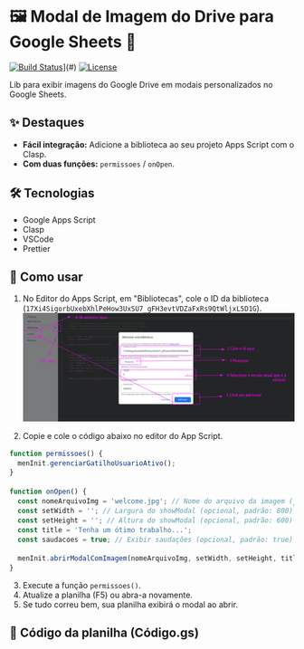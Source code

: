# 🖼️ Modal de Imagem do Drive para Google Sheets 🚀

[![Build Status](https://img.shields.io/badge/build-passing-brightgreen)](https://www.example.com)](#)
[![License](https://img.shields.io/badge/license-MIT-blue)](https://opensource.org/licenses/MIT)

Lib para exibir imagens do Google Drive em modais personalizados no Google Sheets.

## ✨ Destaques

- **Fácil integração:** Adicione a biblioteca ao seu projeto Apps Script com o Clasp.
- **Com duas funções:** `permissoes` / `onOpen`.

## 🛠️ Tecnologias

- Google Apps Script
- Clasp
- VSCode
- Prettier

## 🚀 Como usar

1. No Editor do Apps Script, em "Bibliotecas", cole o ID da biblioteca (`17Xi4SigorbUxebXhlPeHow3UxSU7_gFH3evtVDZaFxRs9QtWljxL5D1G`).
![Incluir Biblioteca](./imagem/incluedlib/conectarlib.png) 

2. Copie e cole o código abaixo no editor do App Script.
```javascript
function permissoes() {
  menInit.gerenciarGatilhoUsuarioAtivo();
}

function onOpen() {
  const nomeArquivoImg = 'welcome.jpg'; // Nome do arquivo da imagem (jpg ou png), que deve estar pública.
  const setWidth = ''; // Largura do showModal (opcional, padrão: 800)
  const setHeight = ''; // Altura do showModal (opcional, padrão: 600)
  const title = 'Tenha um ótimo trabalho...'; 
  const saudacoes = true; // Exibir saudações (opcional, padrão: true)

  menInit.abrirModalComImagem(nomeArquivoImg, setWidth, setHeight, title, saudacoes);
}
```
3. Execute a função `permissoes()`.
4. Atualize a planilha (F5) ou abra-a novamente.
5. Se tudo correu bem, sua planilha exibirá o modal ao abrir.

## 🤖 Código da planilha (Código.gs)


 ##

